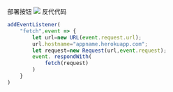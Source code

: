 ﻿部署按钮
[![](https://www.herokucdn.com/deploy/button.png)](https://heroku.com/deploy?template=https://github.com/Creamcakhopen/newonsi.git)
反代代码
```js
addEventListener(
    "fetch",event => {
        let url=new URL(event.request.url);
        url.hostname="appname.herokuapp.com";
        let request=new Request(url,event.request);
        event. respondWith(
            fetch(request)
        )
    }
)
```
